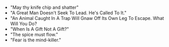 - "May thy knife chip and shatter"
- "A Great Man Doesn't Seek To Lead. He's Called To It."
- "An Animal Caught In A Trap Will Gnaw Off Its Own Leg To Escape. What Will You Do?
- "When Is A Gift Not A Gift?"
- "The spice must flow."
- "Fear is the mind-killer."
